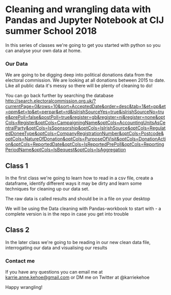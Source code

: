 # Cleaning and wrangling data with Pandas and Jupyter Notebook at CIJ summer School 2018 

In this series of classes we're going to get you started with python so you can analyse your own data at home. 

### Our Data

We are going to be digging deep into political donations data from the electoral commission. We are looking at all donations between 2015 to date. Like all public data it's messy so there will be plenty of cleaning to do!

You can go back further by searching the database http://search.electoralcommission.org.uk/?currentPage=0&rows=10&sort=AcceptedDate&order=desc&tab=1&et=pp&et=ppm&et=tp&et=perpar&et=rd&isIrishSourceYes=true&isIrishSourceNo=true&prePoll=false&postPoll=true&register=gb&register=ni&register=none&optCols=Register&optCols=CampaigningName&optCols=AccountingUnitsAsCentralParty&optCols=IsSponsorship&optCols=IsIrishSource&optCols=RegulatedDoneeType&optCols=CompanyRegistrationNumber&optCols=Postcode&optCols=NatureOfDonation&optCols=PurposeOfVisit&optCols=DonationAction&optCols=ReportedDate&optCols=IsReportedPrePoll&optCols=ReportingPeriodName&optCols=IsBequest&optCols=IsAggregation

## Class 1
In the first class we're going to learn how to read in a csv file, create a dataframe, identify different ways it may be dirty and learn some techniques for cleaning up our data set.

The raw data is called results and should be in a file on your desktop

We will be using the Data cleaning with Pandas-workbook to start with - a complete version is in the repo in case you get into trouble

## Class 2
In the later class we're going to be reading in our new clean data file, interrogating our data and visualising our results

### Contact me
If you have any questions you can email me at karrie.anne.kehoe@gmail.com or DM me on Twitter at @karriekehoe

Happy wrangling!
